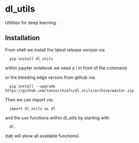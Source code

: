 # dl_utils

Utilities for deep learning. 

## Installation

From shell we install the latest release version via
```
  pip install dl_utils
```
within jupyter notebook we need a ! in front of the command.

or the bleeding edge version from github via:
```
  pip install --upgrade https://github.com/tensorchiefs/dl_utils/archive/master.zip
```

Then we can import via: 
```
  import dl_utils as dl
```

and the use functions within dl_utils by starting with 
```
  dl.
```
(tab will show all available functions)
